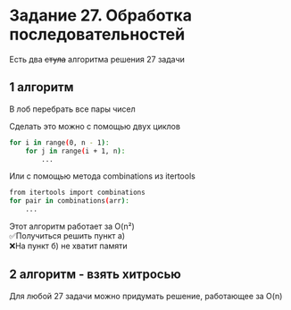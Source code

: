 # Задание 27. Обработка последовательностей

Есть два ~~стула~~ алгоритма решения 27 задачи

## 1 алгоритм

В лоб перебрать все пары чисел<br>

Сделать это можно с помощью двух циклов
```bash
for i in range(0, n - 1):
    for j in range(i + 1, n):
        ...
```

Или с помощью метода combinations из itertools
```bash
from itertools import combinations
for pair in combinations(arr):
	...
```

Этот алгоритм работает за O(n²)<br>
✅Получиться решить пункт a)<br>
❌На пункт б) не хватит памяти

## 2 алгоритм - взять хитросью

Для любой 27 задачи можно придумать решение, работающее за O(n)<br>